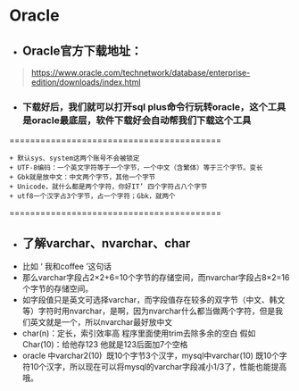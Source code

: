 # Oracle #

* ## Oracle官方下载地址：
> <https://www.oracle.com/technetwork/database/enterprise-edition/downloads/index.html>

* ### 下载好后，我们就可以打开sql plus命令行玩转oracle，这个工具是oracle最底层，软件下载好会自动帮我们下载这个工具

=========================================

<!-- * 编码ASCII、ANSI、GBK、unicode、UTF-8渊源、占用字节等：
	> <https://blog.csdn.net/wskzgz/article/details/88710263> -->
	
	+ 默认sys、system这两个账号不会被锁定
	+ UTF-8编码：一个英文字符等于一个字节，一个中文（含繁体）等于三个字节。变长
	+ Gbk就是放中文：中文两个字节，其他一个字节
	+ Unicode，就什么都是两个字符，你好IT’ 四个字符占八个字节
	+ utf8一个汉字占3个字节，占一个字符；Gbk，就两个
	
=========================================

* ## 了解varchar、nvarchar、char
+ 比如 ‘ 我和coffee ’这句话
+ 那么varchar字段占2×2+6=10个字节的存储空间，而nvarchar字段占8×2=16个字节的存储空间。
+ 如字段值只是英文可选择varchar，而字段值存在较多的双字节（中文、韩文等）字符时用nvarchar，是啊，因为nvarchar什么都当做两个字符，但是我们英文就是一个，所以nvarchar最好放中文
+ char(n)：定长，索引效率高 程序里面使用trim去除多余的空白
	假如Char(10)：给他存123 他就是123后面加7个空格
+ oracle 中varchar2(10)  既10个字节3个汉字，mysql中varchar(10) 既10个字符10个汉字，所以现在可以将mysql的varchar字段减小1/3了，性能也能提高哦。














            


